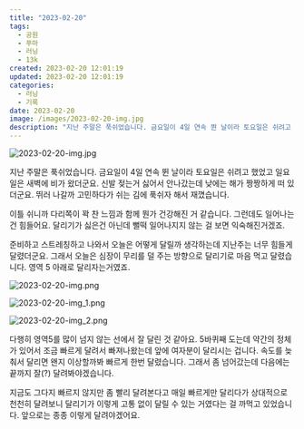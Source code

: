 ```yaml
---
title: "2023-02-20"
tags:
  - 공원
  - 푸마
  - 러닝
  - 13k
created: 2023-02-20 12:01:19
updated: 2023-02-20 12:01:19
categories:
  - 러닝
  - 기록
date: 2023-02-20
image: /images/2023-02-20-img.jpg
description: "지난 주말은 푹쉬었습니다. 금요일이 4일 연속 뛴 날이라 토요일은 쉬려고 했었고 일요일은 새벽에 비가 왔더군요. 신발 젖는거 싫어서 안나갔는데 낮에는 해가 짱짱하게 떠 있더군요. 뛰러 나갈까 고민하다가 쉬는 김에 푹쉬자 해서 재꼈습니다. 이틀 쉬니까 다리쪽이 꽉 찬 느낌과 함께 뭔가 건"
---
```


![2023-02-20-img.jpg](/images/2023-02-20-img.jpg)
 
 

지난 주말은 푹쉬었습니다. 금요일이 4일 연속 뛴 날이라 토요일은 쉬려고 했었고 일요일은 새벽에 비가 왔더군요. 신발 젖는거 싫어서 안나갔는데 낮에는 해가 짱짱하게 떠 있더군요. 뛰러 나갈까 고민하다가 쉬는 김에 푹쉬자 해서 재꼈습니다.

이틀 쉬니까 다리쪽이 꽉 찬 느낌과 함께 뭔가 건강해진 거 같습니다. 그런데도 일어나는 건 힘들어요. 달리기가 싫은건 아닌데 뻘떡 일어나지지 않는 걸 보면 익숙해진거겠죠.

준비하고 스트레칭하고 나와서 오늘은 어떻게 달릴까 생각하는데 지난주는 너무 힘들게 달렸더군요. 그래서 오늘은 심장이 무리를 덜 주는 방향으로 달리기로 마음 먹고 달렸습니다. 영역 5 아래로 달리자는거였죠.

 
 ![2023-02-20-img.png](/images/2023-02-20-img.png)
 
 

 
 ![2023-02-20-img_1.png](/images/2023-02-20-img_1.png)
 
 

 
 ![2023-02-20-img_2.png](/images/2023-02-20-img_2.png)
 
 

다행히 영역5를 많이 넘지 않는 선에서 잘 달린 것 같아요. 5바퀴째 도는데 약간의 정체가 있어서 조금 빠르게 달려서 빠져나왔는데 앞에 여자분이 달리시는 겁니다. 속도를 늦춰서 달리면 왠지 이상할까봐 빠르게 한번 달렸습니다. 그래서 좀 넘어갔는데 다음에는 끝까지 잘(?) 달려봐야겠습니다.

지금도 그다지 빠르지 않지만 좀 빨리 달려본다고 매일 빠르게만 달리다가 상대적으로 천천히 달려보니 달리기가 이렇게 고통 없이 달릴 수 있는 거였다는 걸 까먹고 있었습니다. 앞으로는 종종 이렇게 달려야겠어요.
